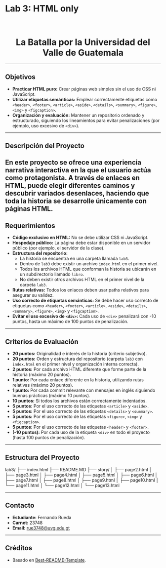 # Lab 3: HTML only 

<br />

<div align="center">
  <h1>La Batalla por la Universidad del Valle de Guatemala</h1>
</div>

---

## Objetivos

- **Practicar HTML puro:** Crear páginas web simples sin el uso de CSS ni JavaScript.
- **Utilizar etiquetas semánticas:** Emplear correctamente etiquetas como `<header>`, `<footer>`, `<article>`, `<aside>`, `<details>`, `<summary>`, `<figure>`, `<img>` y `<figcaption>`.
- **Organización y evaluación:** Mantener un repositorio ordenado y estructurado, siguiendo los lineamientos para evitar penalizaciones (por ejemplo, uso excesivo de `<div>`).

---

## Descripción del Proyecto

En este proyecto se ofrece una experiencia narrativa interactiva en la que el usuario actúa como protagonista. A través de enlaces en HTML, puede elegir diferentes caminos y descubrir variados desenlaces, haciendo que toda la historia se desarrolle únicamente con páginas HTML.
---

## Requerimientos

- **Código exclusivo en HTML:** No se debe utilizar CSS ni JavaScript.
- **Hospedaje público:** La página debe estar disponible en un servidor público (por ejemplo, el servidor de la clase).
- **Estructura del repositorio:**
  - La historia se encuentra en una carpeta llamada `lab3`.
  - Dentro de `lab3` debe existir un archivo `index.html` en el primer nivel.
  - Todos los archivos HTML que conforman la historia se ubicarán en un subdirectorio llamado `libro`.
  - No deben existir otros archivos HTML en el primer nivel de la carpeta `lab3`.
- **Rutas relativas:** Todos los enlaces deben usar paths relativos para asegurar su validez.
- **Uso correcto de etiquetas semánticas:** Se debe hacer uso correcto de etiquetas como `<header>`, `<footer>`, `<article>`, `<aside>`, `<details>`, `<summary>`, `<figure>`, `<img>` y `<figcaption>`.
- **Evitar el uso excesivo de `<div>`:** Cada uso de `<div>` penalizará con -10 puntos, hasta un máximo de 100 puntos de penalización.

---

## Criterios de Evaluación

- **20 puntos:** Originalidad e interés de la historia (criterio subjetivo).
- **20 puntos:** Orden y estructura del repositorio (carpeta `lab3` con `index.html` en el primer nivel y organización interna correcta).
- **2 puntos:** Por cada archivo HTML diferente que forme parte de la historia (máximo 20 puntos).
- **1 punto:** Por cada enlace diferente en la historia, utilizando rutas relativas (máximo 20 puntos).
- **1 punto:** Por cada commit relevante con mensajes en inglés siguiendo buenas prácticas (máximo 10 puntos).
- **10 puntos:** Si todos los archivos están correctamente indentados.
- **5 puntos:** Por el uso correcto de las etiquetas `<article>` y `<aside>`.
- **5 puntos:** Por el uso correcto de las etiquetas `<details>` y `<summary>`.
- **5 puntos:** Por el uso correcto de las etiquetas `<figure>`, `<img>` y `<figcaption>`.
- **5 puntos:** Por el uso correcto de las etiquetas `<header>` y `<footer>`.
- **(-10 puntos):** Por cada uso de la etiqueta `<div>` en todo el proyecto (hasta 100 puntos de penalización).

---

## Estructura del Proyecto
lab3/
├── index.html
├── README.MD
├── story/
│   ├── page2.html
│   ├── page3.html
│   ├── page4.html
│   ├── page5.html
│   ├── page6.html
│   ├── page7.html
│   ├── page8.html
│   ├── page9.html
│   ├── page10.html
│   └── page11.html
│   └── page12.html
│   └── page13.html


---

## Contacto

- **Estudiante:** Fernando Rueda  
- **Carnet:** 23748  
- **Email:** rue3748@uvg.edu.gt

---

## Créditos

- Basado en [Best-README-Template](https://github.com/othneildrew/Best-README-Template).

